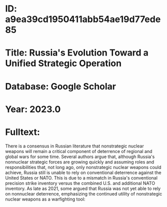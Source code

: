 # ID: a9ea39cd1950411abb54ae19d77ede85
# Title: Russia's Evolution Toward a Unified Strategic Operation
# Database: Google Scholar
# Year: 2023.0
# Fulltext:
There is a consensus in Russian literature that nonstrategic nuclear weapons will remain a critical component of deterrence of regional and global wars for some time.
Several authors argue that, although Russia's nonnuclear strategic forces are growing quickly and assuming roles and responsibilities that, not long ago, only nonstrategic nuclear weapons could achieve, Russia still is unable to rely on conventional deterrence against the United States or NATO.
This is due to a mismatch in Russia's conventional precision strike inventory versus the combined U.S. and additional NATO inventory.
As late as 2021, some argued that Russia was not yet able to rely on nonnuclear deterrence, emphasizing the continued utility of nonstrategic nuclear weapons as a warfighting tool: